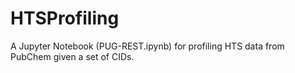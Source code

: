 # HTSProfiling

A Jupyter Notebook (PUG-REST.ipynb) for profiling HTS data from PubChem given a set of CIDs. 

